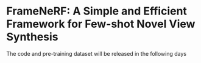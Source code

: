 # FrameNeRF: A Simple and Efficient Framework for Few-shot Novel View Synthesis
The code and pre-training dataset will be released in the following days
